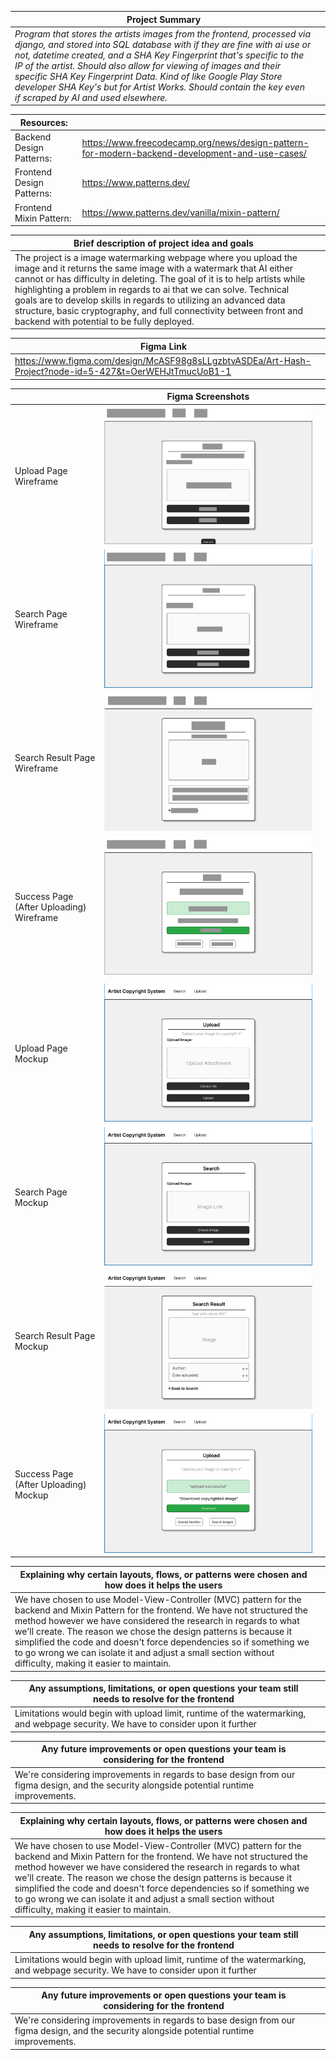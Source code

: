 |Project Summary||
|------------------------|-----------------------|
|*Program that stores the artists images from the frontend, processed via django, and stored into SQL database with if they are fine with ai use or not, datetime created, and a SHA Key Fingerprint that's specific to the IP of the artist. Should also allow for viewing of images and their specific SHA Key Fingerprint Data. Kind of like Google Play Store developer SHA Key's but for Artist Works. Should contain the key even if scraped by AI and used elsewhere.*|    



|  Resources:            |                       |
|------------------------|-----------------------|
|Backend Design Patterns:|https://www.freecodecamp.org/news/design-pattern-for-modern-backend-development-and-use-cases/|
|Frontend Design Patterns: |https://www.patterns.dev/|
|Frontend    Mixin Pattern:|https://www.patterns.dev/vanilla/mixin-pattern/|



|Brief description of project idea and goals| |
|------------------------|-----------------------|
|The project is a image watermarking webpage where you upload the image and it returns the same image with a watermark that AI either cannot or has difficulty in deleting. The goal of it is to help artists while highlighting a problem in regards to ai that we can solve. Technical goals are to develop skills in regards to utilizing an advanced data structure, basic cryptography, and full connectivity between front and backend with potential to be fully deployed.|


|Figma Link             ||
|---------------------|-|
|https://www.figma.com/design/McASF98g8sLLgzbtvASDEa/Art-Hash-Project?node-id=5-427&t=OerWEHJtTmucUoB1-1||


|                              |Figma Screenshots       |                       | 
|---------------------------------------------|------------------------|-----------------------|
|Upload Page Wireframe                        |[![uploadPageWireframe](https://github.com/FernandoLpz0911/CS351-T18-Group-Project/blob/main/figma_wireframe/images/uploadWireframe.png)](#features)||
|Search Page Wireframe                        |[![searchPageWireframe](https://github.com/FernandoLpz0911/CS351-T18-Group-Project/blob/main/figma_wireframe/images/searchWireframe.png)](#features)||
|Search Result Page Wireframe                 |[![searchResultPageWireframe](https://github.com/FernandoLpz0911/CS351-T18-Group-Project/blob/main/figma_wireframe/images/searchResultWireframe.png)](#features)||
|Success Page (After Uploading) Wireframe     |[![successPage(AfterUpload)Wireframe](https://github.com/FernandoLpz0911/CS351-T18-Group-Project/blob/main/figma_wireframe/images/successWireframe.png)](#features)||
|                                             |[](#features)||
|Upload Page Mockup                           |[![uploadPageMockup](https://github.com/FernandoLpz0911/CS351-T18-Group-Project/blob/main/figma_wireframe/images/uploadMockup.png)](#features)||
|Search Page Mockup                           |[![searchPageMockup](https://github.com/FernandoLpz0911/CS351-T18-Group-Project/blob/main/figma_wireframe/images/searchMockup.png)](#features)||
|Search Result Page Mockup                    |[![searchResultPageMockup](https://github.com/FernandoLpz0911/CS351-T18-Group-Project/blob/main/figma_wireframe/images/searchResultMockup.png)](#features)||
|Success Page (After Uploading) Mockup        |[![successPage(AfterUpload)mockUp](https://github.com/FernandoLpz0911/CS351-T18-Group-Project/blob/main/figma_wireframe/images/successMockup.png)](#features)||


|Explaining why certain layouts, flows, or patterns were chosen and how does it helps the users||
|------------------------|-----------------------|
|We have chosen to use Model-View-Controller (MVC) pattern for the backend and Mixin Pattern for the frontend. We have not structured the method however we have considered the research in regards to what we'll create. The reason we chose the design patterns is because it simplified the code and doesn't force dependencies so if something we to go wrong we can isolate it and adjust a small section without difficulty, making it easier to maintain.|


|Any assumptions, limitations, or open questions your team still needs to resolve for the frontend||
|------------------------|-----------------------|
|Limitations would begin with upload limit, runtime of the watermarking, and webpage security. We have to consider upon it further|



| Any future improvements or open questions your team is considering for the frontend||
|------------------------|-----------------------|
|We're considering improvements in regards to base design from our figma design, and the security alongside potential runtime improvements.|




|Explaining why certain layouts, flows, or patterns were chosen and how does it helps the users||
|------------------------|-----------------------|
|We have chosen to use Model-View-Controller (MVC) pattern for the backend and Mixin Pattern for the frontend. We have not structured the method however we have considered the research in regards to what we'll create. The reason we chose the design patterns is because it simplified the code and doesn't force dependencies so if something we to go wrong we can isolate it and adjust a small section without difficulty, making it easier to maintain.|


|Any assumptions, limitations, or open questions your team still needs to resolve for the frontend||
|------------------------|-----------------------|
|Limitations would begin with upload limit, runtime of the watermarking, and webpage security. We have to consider upon it further|



| Any future improvements or open questions your team is considering for the frontend||
|------------------------|-----------------------|
|We're considering improvements in regards to base design from our figma design, and the security alongside potential runtime improvements.|

